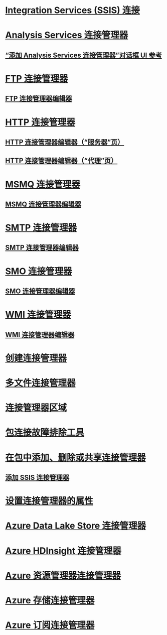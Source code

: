 # [Integration Services (SSIS) 连接](integration-services-ssis-connections.md)
# [Analysis Services 连接管理器](analysis-services-connection-manager.md)
## [“添加 Analysis Services 连接管理器”对话框 UI 参考](add-analysis-services-connection-manager-dialog-box-ui-reference.md)
# [FTP 连接管理器](ftp-connection-manager.md)
## [FTP 连接管理器编辑器](../ftp-connection-manager-editor.md)
# [HTTP 连接管理器](http-connection-manager.md)
## [HTTP 连接管理器编辑器（“服务器”页）](../http-connection-manager-editor-server-page.md)
## [HTTP 连接管理器编辑器（“代理”页）](../http-connection-manager-editor-proxy-page.md)
# [MSMQ 连接管理器](msmq-connection-manager.md)
## [MSMQ 连接管理器编辑器](../msmq-connection-manager-editor.md)
# [SMTP 连接管理器](smtp-connection-manager.md)
## [SMTP 连接管理器编辑器](../smtp-connection-manager-editor.md)
# [SMO 连接管理器](smo-connection-manager.md)
## [SMO 连接管理器编辑器](../smo-connection-manager-editor.md)
# [WMI 连接管理器](wmi-connection-manager.md)
## [WMI 连接管理器编辑器](../wmi-connection-manager-editor.md)
# [创建连接管理器](../create-connection-managers.md)
# [多文件连接管理器](multiple-files-connection-manager.md)
# [连接管理器区域](../connection-managers-area.md)
# [包连接故障排除工具](../troubleshooting/troubleshooting-tools-for-package-connectivity.md)
# [在包中添加、删除或共享连接管理器](../add-delete-or-share-a-connection-manager-in-a-package.md)
## [添加 SSIS 连接管理器](../add-ssis-connection-manager.md)
# [设置连接管理器的属性](../set-the-properties-of-a-connection-manager.md)
# [Azure Data Lake Store 连接管理器](../azure-data-lake-store-connection-manager.md)
# [Azure HDInsight 连接管理器](../azure-hdinsight-connection-manager.md)
# [Azure 资源管理器连接管理器](../azure-resource-manager-connection-manager.md)
# [Azure 存储连接管理器](azure-storage-connection-manager.md)
# [Azure 订阅连接管理器](azure-subscription-connection-manager.md)

